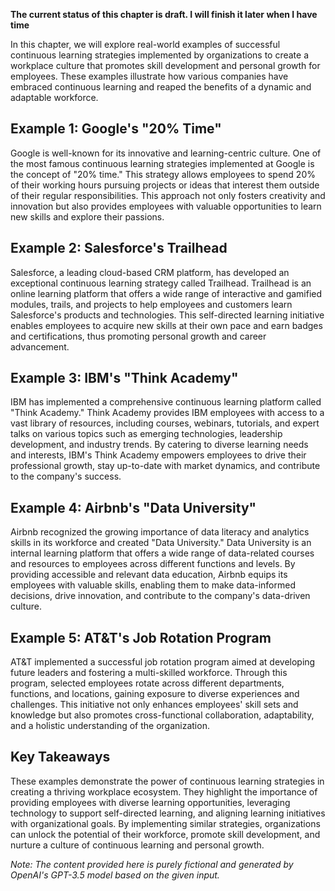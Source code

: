 **The current status of this chapter is draft. I will finish it later when I have time**

In this chapter, we will explore real-world examples of successful continuous learning strategies implemented by organizations to create a workplace culture that promotes skill development and personal growth for employees. These examples illustrate how various companies have embraced continuous learning and reaped the benefits of a dynamic and adaptable workforce.

Example 1: Google's "20% Time"
------------------------------

Google is well-known for its innovative and learning-centric culture. One of the most famous continuous learning strategies implemented at Google is the concept of "20% time." This strategy allows employees to spend 20% of their working hours pursuing projects or ideas that interest them outside of their regular responsibilities. This approach not only fosters creativity and innovation but also provides employees with valuable opportunities to learn new skills and explore their passions.

Example 2: Salesforce's Trailhead
---------------------------------

Salesforce, a leading cloud-based CRM platform, has developed an exceptional continuous learning strategy called Trailhead. Trailhead is an online learning platform that offers a wide range of interactive and gamified modules, trails, and projects to help employees and customers learn Salesforce's products and technologies. This self-directed learning initiative enables employees to acquire new skills at their own pace and earn badges and certifications, thus promoting personal growth and career advancement.

Example 3: IBM's "Think Academy"
--------------------------------

IBM has implemented a comprehensive continuous learning platform called "Think Academy." Think Academy provides IBM employees with access to a vast library of resources, including courses, webinars, tutorials, and expert talks on various topics such as emerging technologies, leadership development, and industry trends. By catering to diverse learning needs and interests, IBM's Think Academy empowers employees to drive their professional growth, stay up-to-date with market dynamics, and contribute to the company's success.

Example 4: Airbnb's "Data University"
-------------------------------------

Airbnb recognized the growing importance of data literacy and analytics skills in its workforce and created "Data University." Data University is an internal learning platform that offers a wide range of data-related courses and resources to employees across different functions and levels. By providing accessible and relevant data education, Airbnb equips its employees with valuable skills, enabling them to make data-informed decisions, drive innovation, and contribute to the company's data-driven culture.

Example 5: AT\&T's Job Rotation Program
---------------------------------------

AT\&T implemented a successful job rotation program aimed at developing future leaders and fostering a multi-skilled workforce. Through this program, selected employees rotate across different departments, functions, and locations, gaining exposure to diverse experiences and challenges. This initiative not only enhances employees' skill sets and knowledge but also promotes cross-functional collaboration, adaptability, and a holistic understanding of the organization.

Key Takeaways
-------------

These examples demonstrate the power of continuous learning strategies in creating a thriving workplace ecosystem. They highlight the importance of providing employees with diverse learning opportunities, leveraging technology to support self-directed learning, and aligning learning initiatives with organizational goals. By implementing similar strategies, organizations can unlock the potential of their workforce, promote skill development, and nurture a culture of continuous learning and personal growth.

*Note: The content provided here is purely fictional and generated by OpenAI's GPT-3.5 model based on the given input.*

